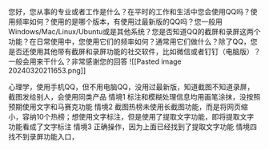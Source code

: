 
您好，您从事的专业或者工作是什么？在平时的工作和生活中您会使用QQ吗？使用频率如何？使用的是哪个版本，有使用过最新版的QQ吗？您一般用Windows/Mac/Linux/Ubuntu或是其他系统？您是否知道QQ的截屏和录屏这两个功能？在日常使用中，您使用它们的频率如何？通常用它们做什么？除了QQ，您是否还使用其他带有截屏和录屏功能的社交软件，比如微信或者钉钉（电脑版）？一般会用来干什么？非常感谢您的回答
![[Pasted image 20240320211653.png]]

心理学，使用手机QQ，但不用电脑QQ，没用过最新版，知道截图不知道录屏，截图发给别人，会使用同类产品
情境1
标注和模糊处理信息均用画笔涂抹，没按照预期使用文字和马赛克功能
情境2
截图热榜未使用长截图功能，而是将网页缩小，容纳10个热榜；想使用文字标注，但是使用了提取文字功能，即将提取文字功能看成了文字标注
情境3
正确操作，因为上面已经找到了提取文字功能
情境四
找不到录屏功能入口，